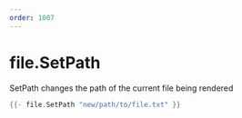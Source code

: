 ```yaml
---
order: 1007
---
```


<!-- Generated by tools/docgen. DO NOT EDIT. -->

# file.SetPath

SetPath changes the path of the current file being rendered

```go
{{- file.SetPath "new/path/to/file.txt" }}
```
